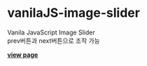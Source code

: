 # vanilaJS-image-slider
Vanila JavaScript Image Slider<br>
prev버튼과 next버튼으로 조작 가능


[**view page**](https://jsweetpotato.github.io/vanilaJS-image-slider/)
